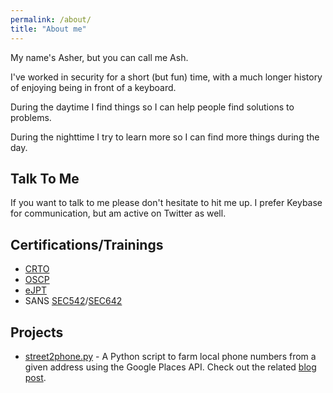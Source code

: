 ```yaml
---
permalink: /about/
title: "About me"
---
```


My name's Asher, but you can call me Ash. 

I've worked in security for a short (but fun) time, with a much longer history of enjoying 
being in front of a keyboard.

During the daytime I find things so I can help people find solutions to problems. 

During the nighttime I try to learn more so I can find more 
things during the day.

## Talk To Me
If you want to talk to me please don't hesitate to hit me up. I prefer Keybase for 
communication, but am active on Twitter as well.

## Certifications/Trainings
- [CRTO](https://www.zeropointsecurity.co.uk/red-team-ops/overview)
- [OSCP](https://www.offensive-security.com/pwk-oscp/)
- [eJPT](https://elearnsecurity.com/product/ejpt-certification/)
- SANS [SEC542](https://www.sans.org/cyber-security-courses/web-app-penetration-testing-ethical-hacking)/[SEC642](https://www.sans.org/cyber-security-courses/advanced-web-app-penetration-testing-ethical-hacking/)

## Projects
- [street2phone.py](https://github.com/0xash/street2phone.py) - A Python script to farm local phone numbers from a given address using the Google Places API. Check out the related [blog post](https://0xash.io/2020-12-14-Farming-phone-numbers-with-Python-and-the-Google-Places-API/).

